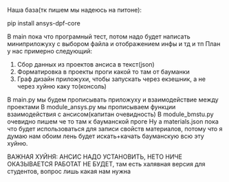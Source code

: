 Наша база(тк пишем мы надеюсь на питоне):

pip install ansys-dpf-core


В main пока что програмный тест, потом надо будет написать миниприложуху с выбором файла и отображением инфы и тд и тп
План у нас примерно следующий:

1. Сбор данных из проектов ансиса в текст(json)
2. Форматировка в проекты проги какой то там от бауманки
3. Граф дизайн приложухи, чтобы запускать через екзешник, а не через хуйню каку то(консоль)

В main.py мы будем прописывать приложуху и взаимодействие между проектами
В module_ansys.py мы прописываем функции взаимодействия с ансисом(капитан очевидность)
В module_bmstu.py очевидно пишем че то там к бауманской проге
Ну а materials.json пока что будет использоваться для записи свойств материалов, потому что я думаю нам обоим лень будет искать+качать бауманскую всю эту хуйню.


ВАЖНАЯ ХУЙНЯ: АНСИС НАДО УСТАНОВИТЬ, НЕТО НИЧЕ ОКАЗЫВАЕТСЯ РАБОТАТ НЕ БУДЕТ, там есть халявная версия для студентов, вопрос лишь какая нам нужна